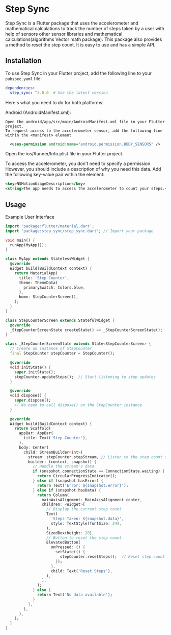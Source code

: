 # Step Sync

Step Sync is a Flutter package that uses the accelerometer and mathematical calculations to track the number of steps taken by a user with help of sensors other sensor libraries and mathematical calculations(algorithms Vector math package). This package also provides a method to reset the step count. It is easy to use and has a simple API.

## Installation

To use Step Sync in your Flutter project, add the following line to your `pubspec.yaml` file:

```yaml
dependencies:
  step_sync: ^3.0.0  # Use the latest version
```


Here's what you need to do for both platforms:

Android (AndroidManifest.xml):

    Open the android/app/src/main/AndroidManifest.xml file in your Flutter project.
    To request access to the accelerometer sensor, add the following line within the <manifest> element

  ```xml
    <uses-permission android:name="android.permission.BODY_SENSORS" />

```

Open the ios/Runner/Info.plist file in your Flutter project.

To access the accelerometer, you don't need to specify a permission. However, you should include a description of why you need this data. Add the following key-value pair within the <dict> element:

```xml
<key>NSMotionUsageDescription</key>
<string>The app needs to access the accelerometer to count your steps.</string>
```

## Usage
Example User Interface
```dart
import 'package:flutter/material.dart';
import 'package:step_sync/step_sync.dart'; // Import your package

void main() {
  runApp(MyApp());
}

class MyApp extends StatelessWidget {
  @override
  Widget build(BuildContext context) {
    return MaterialApp(
      title: 'Step Counter',
      theme: ThemeData(
        primarySwatch: Colors.blue,
      ),
      home: StepCounterScreen(),
    );
  }
}

class StepCounterScreen extends StatefulWidget {
  @override
  _StepCounterScreenState createState() => _StepCounterScreenState();
}

class _StepCounterScreenState extends State<StepCounterScreen> {
  // Create an instance of StepCounter
  final StepCounter stepCounter = StepCounter();

  @override
  void initState() {
    super.initState();
    stepCounter.updateSteps();  // Start listening to step updates
  }

  @override
  void dispose() {
    super.dispose();
    // No need to call dispose() on the StepCounter instance
  }

  @override
  Widget build(BuildContext context) {
    return Scaffold(
      appBar: AppBar(
        title: Text('Step Counter'),
      ),
      body: Center(
        child: StreamBuilder<int>(
          stream: stepCounter.stepStream, // Listen to the step count stream
          builder: (context, snapshot) {
            // Handle the stream's data
            if (snapshot.connectionState == ConnectionState.waiting) {
              return CircularProgressIndicator();
            } else if (snapshot.hasError) {
              return Text('Error: ${snapshot.error}');
            } else if (snapshot.hasData) {
              return Column(
                mainAxisAlignment: MainAxisAlignment.center,
                children: <Widget>[
                  // Display the current step count
                  Text(
                    'Steps Taken: ${snapshot.data}',
                    style: TextStyle(fontSize: 24),
                  ),
                  SizedBox(height: 20),
                  // Button to reset the step count
                  ElevatedButton(
                    onPressed: () {
                      setState(() {
                        stepCounter.resetSteps();  // Reset step count when the button is pressed
                      });
                    },
                    child: Text('Reset Steps'),
                  ),
                ],
              );
            } else {
              return Text('No data available');
            }
          },
        ),
      ),
    );
  }
}

```

